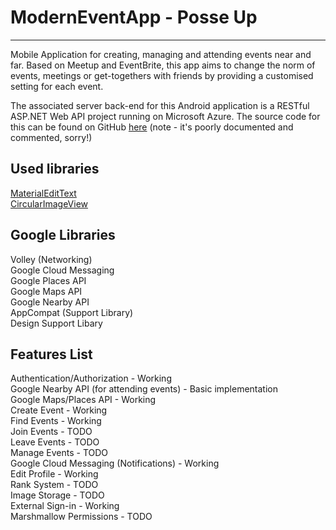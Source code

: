 # ModernEventApp - Posse Up
-----------
Mobile Application for creating, managing and attending events near and far. Based on Meetup and EventBrite, 
this app aims to change the norm of events, meetings or get-togethers with friends by providing a customised setting 
for each event.

The associated server back-end for this Android application is a RESTful ASP.NET Web API project running on Microsoft Azure.
The source code for this can be found on GitHub [here](https://github.com/DarkNormal/PosseNetAPIApp) (note - it's poorly documented and commented, sorry!)



Used libraries
-----------
[MaterialEditText](https://github.com/rengwuxian/MaterialEditText)<br>
[CircularImageView](https://github.com/lopspower/CircularImageView)<br>

Google Libraries
-----------
Volley (Networking)<br>
Google Cloud Messaging<br>
Google Places API<br>
Google Maps API<br>
Google Nearby API<br>
AppCompat (Support Library)<br>
Design Support Libary<br>

Features List
-----------
Authentication/Authorization - Working <br>
Google Nearby API (for attending events) - Basic implementation <br>
Google Maps/Places API - Working <br>
Create Event - Working <br>
Find Events - Working <br>
Join Events - TODO <br>
Leave Events - TODO <br>
Manage Events - TODO <br>
Google Cloud Messaging (Notifications) - Working <br>
Edit Profile - Working <br>
Rank System - TODO <br>
Image Storage - TODO <br>
External Sign-in - Working <br>
Marshmallow Permissions - TODO <br>


